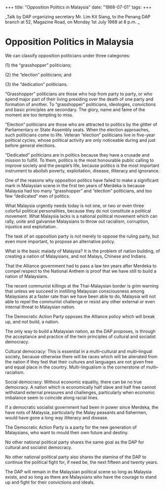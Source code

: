 +++ 
title: "Opposition Politics in Malaysia"
date: "1968-07-01"
tags:
+++

_Talk by DAP organizing secretary Mr. Lim Kit Siang, to the Penang DAP branch at 52, Magazine Road, on Monday 1st July 1968 at 8 p.m.
_									
# Opposition Politics in Malaysia

We can classify opposition politicians under three categories:

(1)	the “grasshopper” politicians;

(2)	the “election” politicians; and

(3)	the “dedication” politicians.</u>

“Grasshopper” politicians are those who hop from party to party, or who spend major part of their living presiding over the death of one party and formation of another. To “grasshopper” politicians, ideologies, convictions and basic principles are secondary. The glory, name and fame of the moment are too tempting to miss.

“Election” politicians are those who are attracted to politics by the glitter of Parliamentary or State Assembly seats. When the election approaches, such politicians come to life. Veteran “election” politicians live in five-year political cycles, whose political activity are only noticeable during and just before general elections.

“Dedicated” politicians are in politics because they have a crusade and mission to fulfill. To them, politics is the most honourable public calling to improve society and the people’s life, because politics is the most important instrument to abolish poverty, exploitation, disease, illiteracy and ignorance.

One of the reasons why opposition politics have failed to make a significant mark in Malaysian scene in the first ten years of Merdeka is because Malaysia had too many “grasshopper” and “election” politicians, and too few “dedicated” men of politics.

What Malaysia urgently needs today is not one, or two or even three colorful political personalities, because they do not constitute a political movement. What Malaysia lacks is a national political movement which can rally, unite and galvanise Malaysians to throw out racialism, corruption, injustice and exploitation.

The task of an opposition party is not merely to oppose the ruling party, but even more important, to propose an alternative policy.

What is the basic malady of Malaysia? It is the problem of nation building, of creating a nation of Malaysians, and not Malays, Chinese and Indians.

That the Alliance government had to pass a law ten years after Merdeka to compel respect to the National Anthem is proof that we have still to build a nation of Malaysians.

The recent communist killings at the Thai-Malaysian border is grim warning that unless we succeed in instilling Malaysian consciousness among Malaysians at a faster rate than we have been able to do, Malaysia will not able to repel the communist challenge or resist any other external or even internal threat to Malaysian nation.

The Democratic Action Party opposes the Alliance policy which will break up, and not build, a nation.

The only way to build a Malaysian nation, as the DAP proposes, is through the acceptance and practice of the twin principles of cultural and socialist democracy.

Cultural democracy: This is essential in a multi–cultural and multi–lingual society, because otherwise there will be races which will be alienated from the nation if they feel that their cultures and languages are not given free and equal place in the country. Multi-lingualism is the cornerstone of multi–racialism.

Social democracy: Without economic equality, there can be no true democracy. A nation which is economically half slave and half free cannot withstand external pressures and challenges, particularly when economic imbalance seem to coincide along racial lines.  

If a democratic socialist government had been in power since Merdeka, the have nots of Malaysia, particularly the Malay peasants and fishermen, would have gone a long way illiteracy and disease.

The Democratic Action Party is a party for the new generation of Malaysians, who want to mould their own future and destiny.

No other national political party shares the same goal as the DAP for cultural and socialist democracy.

No other national political party also shares the stamina of the DAP to continue the political fight for, if need be, the next fifteen and twenty years.

The DAP will remain in the Malaysian political scene so long as Malaysia exists, and so long as there are Malaysians who have the courage to stand up and fight for their convictions and ideals. 
